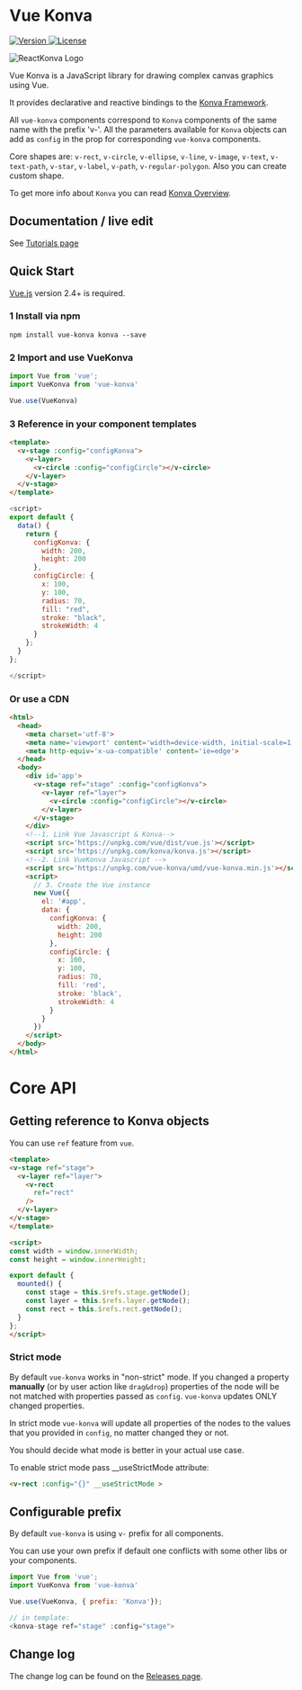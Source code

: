 # Vue Konva

<span class="badge-npmdownloads">
  <a href="https://www.npmjs.com/package/vue-konva">
    <img src="https://img.shields.io/npm/v/vue-konva.svg" alt="Version">
  </a>
  <a href="https://www.npmjs.com/package/vue-konva">
    <img src="https://img.shields.io/npm/l/vue-konva.svg" alt="License">
  </a>
  </span>

![ReactKonva Logo](https://github.com/rafaesc/vue-konva/raw/master/vue-konva.png)

Vue Konva is a JavaScript library for drawing complex canvas graphics using Vue.

It provides declarative and reactive bindings to the [Konva Framework](https://konvajs.org/).

All `vue-konva` components correspond to `Konva` components of the same name with the prefix 'v-'. All the parameters available for `Konva` objects can add as `config` in the prop for corresponding `vue-konva` components.

Core shapes are: `v-rect`, `v-circle`, `v-ellipse`, `v-line`, `v-image`, `v-text`, `v-text-path`, `v-star`, `v-label`, `v-path`, `v-regular-polygon`.
Also you can create custom shape.

To get more info about `Konva` you can read [Konva Overview](https://konvajs.org/docs/overview.html).


## Documentation / live edit

See [Tutorials page](https://konvajs.org/docs/vue/)

## Quick Start

[Vue.js](https://vuejs.org) version 2.4+ is required.

### 1 Install via npm
```npm
npm install vue-konva konva --save
```

### 2 Import and use VueKonva

```javascript
import Vue from 'vue';
import VueKonva from 'vue-konva'

Vue.use(VueKonva)
```

### 3 Reference in your component templates
```html
<template>
  <v-stage :config="configKonva">
    <v-layer>
      <v-circle :config="configCircle"></v-circle>
    </v-layer>
  </v-stage>
</template>
```
```javascript
<script>
export default {
  data() {
    return {
      configKonva: {
        width: 200,
        height: 200
      },
      configCircle: {
        x: 100,
        y: 100,
        radius: 70,
        fill: "red",
        stroke: "black",
        strokeWidth: 4
      }
    };
  }
};

</script>
```

### Or use a CDN
```html
<html>
  <head>
    <meta charset='utf-8'>
    <meta name='viewport' content='width=device-width, initial-scale=1, shrink-to-fit=no'>
    <meta http-equiv='x-ua-compatible' content='ie=edge'>
  </head>
  <body>
    <div id='app'>
      <v-stage ref="stage" :config="configKonva">
        <v-layer ref="layer">
          <v-circle :config="configCircle"></v-circle>
        </v-layer>
      </v-stage>
    </div>
    <!--1. Link Vue Javascript & Konva-->
    <script src='https://unpkg.com/vue/dist/vue.js'></script>
    <script src='https://unpkg.com/konva/konva.js'></script>
    <!--2. Link VueKonva Javascript -->
    <script src='https://unpkg.com/vue-konva/umd/vue-konva.min.js'></script>
    <script>
      // 3. Create the Vue instance
      new Vue({
        el: '#app',
        data: {
          configKonva: {
            width: 200,
            height: 200
          },
          configCircle: {
            x: 100,
            y: 100,
            radius: 70,
            fill: 'red',
            stroke: 'black',
            strokeWidth: 4
          }
        }
      })
    </script>
  </body>
</html>
```

# Core API

## Getting reference to Konva objects

You can use `ref` feature from `vue`.

```html
<template>
<v-stage ref="stage">
  <v-layer ref="layer">
    <v-rect
      ref="rect"
    />
  </v-layer>
</v-stage>
</template>

<script>
const width = window.innerWidth;
const height = window.innerHeight;

export default {
  mounted() {
    const stage = this.$refs.stage.getNode();
    const layer = this.$refs.layer.getNode();
    const rect = this.$refs.rect.getNode();
  }
};
</script>
```

### Strict mode

By default `vue-konva` works in "non-strict" mode. If you changed a property **manually** (or by user action like `drag&drop`) properties of the node will be not matched with properties passed as `config`. `vue-konva` updates ONLY changed properties.

In strict mode `vue-konva` will update all properties of the nodes to the values that you provided in `config`, no matter changed they or not.

You should decide what mode is better in your actual use case.

To enable strict mode pass __useStrictMode attribute:

```html
<v-rect :config="{}" __useStrictMode >
```


## Configurable prefix

By default `vue-konva` is using `v-` prefix for all components.

You can use your own prefix if default one conflicts with some other libs or your components.

```javascript
import Vue from 'vue';
import VueKonva from 'vue-konva'

Vue.use(VueKonva, { prefix: 'Konva'});

// in template:
<konva-stage ref="stage" :config="stage">
```

## Change log

The change log can be found on the [Releases page](https://github.com/konvajs/vue-konva/releases).

